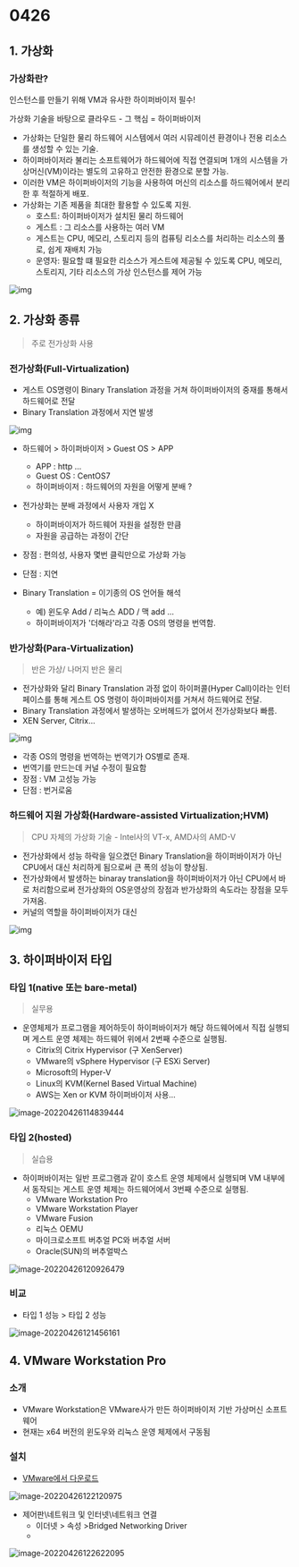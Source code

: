 # 0426

## 1. 가상화

### 가상화란?

인스턴스를 만들기 위해 VM과 유사한 하이퍼바이저 필수!

가상화 기술을 바탕으로 클라우드 - 그 핵심 = 하이퍼바이저

* 가상화는 단일한 물리 하드웨어 시스템에서 여러 시뮤레이션 환경이나 전용 리소스를 생성할 수 있는 기술.
* 하이퍼바이저라 불리는 소프트웨어가 하드웨어에 직접 연결되며 1개의 시스템을 가상머신(VM)이라는 별도의 고유하고 안전한 환경으로 분할 가능.
* 이러한 VM은 하이퍼바이저의 기능을 사용하여 머신의 리소스를 하드웨어에서 분리한 후 적절하게 배포.
* 가상화는 기존 제품을 최대한 활용할 수 있도록 지원.
  * 호스트: 하이퍼바이저가 설치된 물리 하드웨어
  * 게스트 : 그 리소스를 사용하는 여러 VM
  * 게스트는 CPU, 메모리, 스토리지 등의 컴퓨팅 리소스를 처리하는 리소스의 풀로, 쉽게 재배치 가능
  * 운영자: 필요할 떄 필요한 리소스가 게스트에 제공될 수 있도록 CPU, 메모리, 스토리지, 기타 리소스의 가상 인스턴스를 제어 가능

![img](md-images/0426/Server-Virtualization.jpg)

## 2. 가상화 종류

> 주로 전가상화 사용



### 전가상화(Full-Virtualization)

* 게스트 OS명령이 Binary Translation 과정을 거쳐 하이퍼바이저의 중재를 통해서 하드웨어로 전달
* Binary Translation 과정에서 지연 발생

![img](md-images/0426/2121B83B51D25A6504.jpg)

* 하드웨어 > 하이퍼바이저 > Guest OS > APP
  * APP : http ...
  * Guest OS : CentOS7
  * 하이퍼바이저 : 하드웨어의 자원을 어떻게 분배 ?
* 전가상화는 분배 과정에서 사용자 개입 X 
  * 하이퍼바이저가 하드웨어 자원을 설정한 만큼
  * 자원을 공급하는 과정이 간단
* 장점 : 편의성, 사용자 몇번 클릭만으로 가상화 가능
* 단점 : 지연



* Binary Translation = 이기종의 OS 언어들 해석 
  * 예) 윈도우 Add / 리눅스 ADD / 맥 add ... 
  * 하이퍼바이저가 '더해라'라고 각종 OS의 명령을 번역함.



### 반가상화(Para-Virtualization)

> 반은 가상/ 나머지 반은 물리

* 전가상화와 달리 Binary Translation 과정 없이 하이퍼콜(Hyper Call)이라는 인터페이스를 통해 게스트 OS 명령이 하이퍼바이저를 거쳐서 하드웨어로 전달.
* Binary Translation 과정에서 발생하는 오버헤드가 없어서 전가상화보다 빠름.
* XEN Server, Citrix...

![img](md-images/0426/0240593451D25A7D0E.jpg)

* 각종 OS의 명령을 번역하는 번역기가 OS별로 존재.
* 번역기를 만드는데 커널 수정이 필요함
* 장점 : VM 고성능 가능
* 단점 : 번거로움



### 하드웨어 지원 가상화(Hardware-assisted Virtualization;HVM)

> CPU 자체의 가상화 기술 - Intel사의 VT-x, AMD사의 AMD-V

* 전가상화에서 성능 하락을 일으켰던 Binary Translation을 하이퍼바이저가 아닌 CPU에서 대신 처리하게 됨으로써 큰 폭의 성능이 향상됨.
* 전가상화에서 발생하는 binaray translation을 하이퍼바이저가 아닌 CPU에서 바로 처리함으로써 전가상화의 OS운영상의 장점과 반가상화의 속도라는 장점을 모두 가져옴.
* 커널의 역할을 하이퍼바이저가 대신 

![img](md-images/0426/246E353751D25A9202.jpg)



## 3. 하이퍼바이저 타입

### 타입 1(native 또는 bare-metal)

> 실무용

- 운영체제가 프로그램을 제어하듯이 하이퍼바이저가 해당 하드웨어에서 직접 실행되며 게스트 운영 체제는 하드웨어 위에서 2번째 수준으로 실행됨.
  - Citrix의 Citrix Hypervisor (구 XenServer)
  - VMware의 vSphere Hypervisor (구 ESXi Server)
  - Microsoft의 Hyper-V
  - Linux의 KVM(Kernel Based Virtual Machine)
  - AWS는 Xen or KVM 하이퍼바이저 사용...



![image-20220426114839444](md-images/0426/image-20220426114839444.png)



### 타입 2(hosted)

> 실습용

* 하이퍼바이저는 일반 프로그램과 같이 호스트 운영 체제에서 실행되며 VM 내부에서 동작되는 게스트 운영 체제는 하드웨어에서 3번째 수준으로 실행됨.
  * VMware Workstation Pro
  * VMware Workstation Player
  * VMware Fusion
  * 리눅스 OEMU
  * 마이크로소프트 버추얼 PC와 버추얼 서버
  * Oracle(SUN)의 버추얼박스

![image-20220426120926479](md-images/0426/image-20220426120926479.png)



### 비교

* 타입 1 성능 > 타입 2 성능

![image-20220426121456161](md-images/0426/image-20220426121456161.png)

## 4. VMware Workstation Pro

### 소개

* VMware Workstation은 VMware사가 만든 하이퍼바이저 기반 가상머신 소프트웨어
* 현재는 x64 버전의 윈도우와 리눅스 운영 체제에서 구동됨



### 설치

* [VMware에서 다운로드](https://www.vmware.com/products/workstation-pro/workstation-pro-evaluation.html)

![image-20220426122120975](md-images/0426/image-20220426122120975.png)



* 제어판\네트워크 및 인터넷\네트워크 연결
  * 이더넷 > 속성 >Bridged Networking Driver
  * 

![image-20220426122622095](md-images/0426/image-20220426122622095.png)



